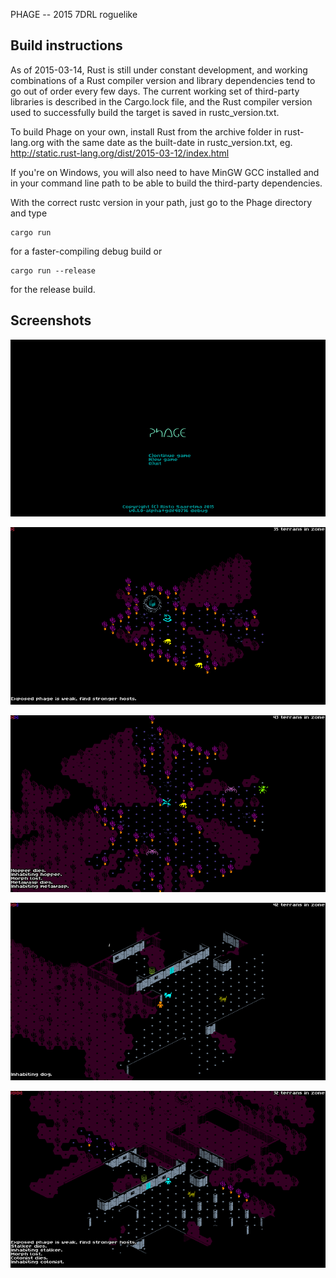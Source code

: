 PHAGE -- 2015 7DRL roguelike

Build instructions
------------------

As of 2015-03-14, Rust is still under constant development, and
working combinations of a Rust compiler version and library
dependencies tend to go out of order every few days. The current
working set of third-party libraries is described in the Cargo.lock
file, and the Rust compiler version used to successfully build the
target is saved in rustc\_version.txt.

To build Phage on your own, install Rust from the archive folder in
rust-lang.org with the same date as the built-date in
rustc\_version.txt, eg.
http://static.rust-lang.org/dist/2015-03-12/index.html

If you're on Windows, you will also need to have MinGW GCC installed
and in your command line path to be able to build the third-party
dependencies.

With the correct rustc version in your path, just go to the Phage
directory and type

    cargo run

for a faster-compiling debug build or

    cargo run --release

for the release build.

Screenshots
-----------

![shot1](doc/phage01.png)

![shot2](doc/phage02.png)

![shot3](doc/phage03.png)

![shot4](doc/phage04.png)

![shot5](doc/phage05.png)
